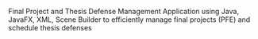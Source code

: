 Final Project and Thesis Defense Management Application using Java, JavaFX, XML, Scene Builder to efficiently manage final projects (PFE) and schedule thesis defenses
